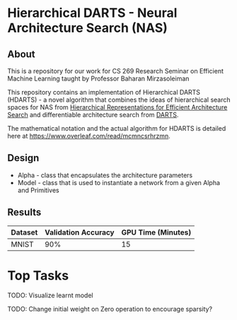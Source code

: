 # Hierarchical DARTS - Neural Architecture Search (NAS)

## About

This is a repository for our work for CS 269 Research Seminar on Efficient Machine Learning taught by Professor Baharan Mirzasoleiman

This repository contains an implementation of Hierarchical DARTS (HDARTS) - a novel algorithm that combines the ideas of hierarchical search spaces for NAS from [Hierarchical Representations for Efficient Architecture Search](https://arxiv.org/abs/1711.00436) and differentiable architecture search from [DARTS](https://arxiv.org/abs/1806.09055).

The mathematical notation and the actual algorithm for HDARTS is detailed here at https://www.overleaf.com/read/mcmncsrhrzmn.

## Design

- Alpha - class that encapsulates the architecture parameters
- Model - class that is used to instantiate a network from a given Alpha and Primitives

## Results

| Dataset  | Validation Accuracy  |  GPU Time (Minutes) |
|---|---|---|
| MNIST | 90%  |  15 |

# Top Tasks


TODO: Visualize learnt model

TODO: Change initial weight on Zero operation to encourage sparsity?

